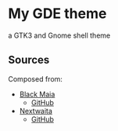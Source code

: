 # My GDE theme

a GTK3 and Gnome shell theme

## Sources

Composed from:

* [Black Maia](https://www.pling.com/p/1201366/)
	- [GitHub](https://github.com/bolimage/Black-Maia)
* [Nextwaita](https://www.gnome-look.org/p/1289376/)
	- [GitHub](https://github.com/paullinuxthemer/Nextwaita)

